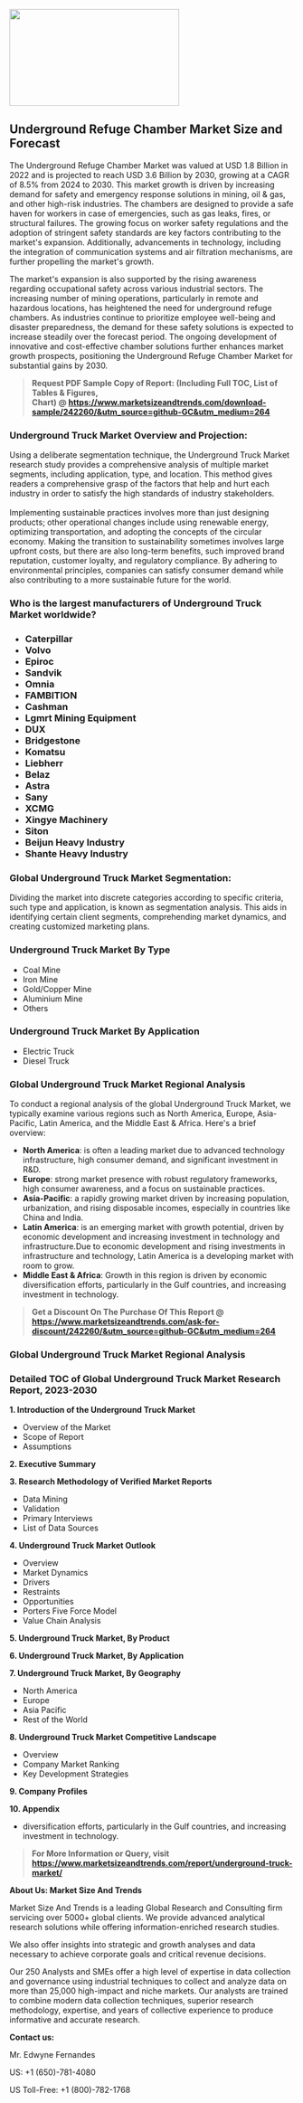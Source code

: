 <p><img class="alignnone size-medium wp-image-20088" src="https://ffe5etoiles.com/wp-content/uploads/2024/12/MST1-300x171.png" alt="" width="300" height="171" /></p><h2>Underground Refuge Chamber Market Size and Forecast</h2><p>The Underground Refuge Chamber Market was valued at USD 1.8 Billion in 2022 and is projected to reach USD 3.6 Billion by 2030, growing at a CAGR of 8.5% from 2024 to 2030. This market growth is driven by increasing demand for safety and emergency response solutions in mining, oil & gas, and other high-risk industries. The chambers are designed to provide a safe haven for workers in case of emergencies, such as gas leaks, fires, or structural failures. The growing focus on worker safety regulations and the adoption of stringent safety standards are key factors contributing to the market's expansion. Additionally, advancements in technology, including the integration of communication systems and air filtration mechanisms, are further propelling the market's growth.</p><p>The market's expansion is also supported by the rising awareness regarding occupational safety across various industrial sectors. The increasing number of mining operations, particularly in remote and hazardous locations, has heightened the need for underground refuge chambers. As industries continue to prioritize employee well-being and disaster preparedness, the demand for these safety solutions is expected to increase steadily over the forecast period. The ongoing development of innovative and cost-effective chamber solutions further enhances market growth prospects, positioning the Underground Refuge Chamber Market for substantial gains by 2030.</p></p><blockquote id="" class=""><strong>Request PDF Sample Copy of Report: (Including Full TOC, List of Tables &amp; Figures, Chart)&nbsp;@&nbsp;<strong><a href="https://www.marketsizeandtrends.com/download-sample/242260/&utm_source=github-GC&utm_medium=264" target="_blank">https://www.marketsizeandtrends.com/download-sample/242260/&utm_source=github-GC&utm_medium=264</a></strong></strong></blockquote><h3 id="" class="">Underground Truck Market&nbsp;Overview and Projection:</h3><p id="" class="">Using a deliberate segmentation technique, the Underground Truck Market research study provides a comprehensive analysis of multiple market segments, including application, type, and location. This method gives readers a comprehensive grasp of the factors that help and hurt each industry in order to satisfy the high standards of industry stakeholders. <br /> <br />Implementing sustainable practices involves more than just designing products; other operational changes include using renewable energy, optimizing transportation, and adopting the concepts of the circular economy. Making the transition to sustainability sometimes involves large upfront costs, but there are also long-term benefits, such improved brand reputation, customer loyalty, and regulatory compliance. By adhering to environmental principles, companies can satisfy consumer demand while also contributing to a more sustainable future for the world.</p><h3 id="" class="">Who is the largest manufacturers of&nbsp;Underground Truck Market worldwide?</h3><h3 class=""><p><ul><li>Caterpillar </li><li> Volvo </li><li> Epiroc </li><li> Sandvik </li><li> Omnia </li><li> FAMBITION </li><li> Cashman </li><li> Lgmrt Mining Equipment </li><li> DUX </li><li> Bridgestone </li><li> Komatsu </li><li> Liebherr </li><li> Belaz </li><li> Astra </li><li> Sany </li><li> XCMG </li><li> Xingye Machinery </li><li> Siton </li><li> Beijun Heavy Industry </li><li> Shante Heavy Industry</li></ul></p></h3><h3 id="" class="">Global&nbsp;Underground Truck Market Segmentation:</h3><p id="" class="">Dividing the market into discrete categories according to specific criteria, such type and application, is known as segmentation analysis. This aids in identifying certain client segments, comprehending market dynamics, and creating customized marketing plans.</p><h3 id="" class="">Underground Truck Market&nbsp;By Type</h3><p><p><ul><li>Coal Mine</li><li> Iron Mine</li><li> Gold/Copper Mine</li><li> Aluminium Mine</li><li> Others</p></li></ul></p></p><h3 id="" class="">Underground Truck Market&nbsp;By Application</h3><p class=""><p><ul><li>Electric Truck</li><li> Diesel Truck</li></ul></p></p><h3 id="" class="">Global Underground Truck Market Regional Analysis</h3><p id="" class="">To conduct a regional analysis of the global Underground Truck Market, we typically examine various regions such as North America, Europe, Asia-Pacific, Latin America, and the Middle East &amp; Africa. Here's a brief overview:</p><ul><li><strong>North America</strong>: is often a leading market due to advanced technology infrastructure, high consumer demand, and significant investment in R&amp;D.</li><li><strong>Europe</strong>: strong market presence with robust regulatory frameworks, high consumer awareness, and a focus on sustainable practices.</li><li><strong>Asia-Pacific</strong>: a rapidly growing market driven by increasing population, urbanization, and rising disposable incomes, especially in countries like China and India.</li><li><strong>Latin America</strong>: is an emerging market with growth potential, driven by economic development and increasing investment in technology and infrastructure.Due to economic development and rising investments in infrastructure and technology, Latin America is a developing market with room to grow.</li><li><strong>Middle East &amp; Africa</strong>: Growth in this region is driven by economic diversification efforts, particularly in the Gulf countries, and increasing investment in technology.</li></ul><blockquote id="" class=""><strong>Get a Discount On The Purchase Of This Report @ <strong><a href="https://www.marketsizeandtrends.com/ask-for-discount/242260/&utm_source=github-GC&utm_medium=264" target="_blank">https://www.marketsizeandtrends.com/ask-for-discount/242260/&utm_source=github-GC&utm_medium=264</a></strong></strong></blockquote><h3 id="" class="">Global Underground Truck Market Regional Analysis</h3><h3 id="" class="">Detailed TOC of Global Underground Truck Market Research Report, 2023-2030</h3><p id="" class=""><strong>1. Introduction of the Underground Truck Market</strong></p><ul><li>Overview of the Market</li><li>Scope of Report</li><li>Assumptions</li></ul><p id="" class=""><strong>2. Executive Summary</strong></p><p id="" class=""><strong>3. Research Methodology of Verified Market Reports</strong></p><ul><li>Data Mining</li><li>Validation</li><li>Primary Interviews</li><li>List of Data Sources</li></ul><p id="" class=""><strong>4. Underground Truck Market Outlook</strong></p><ul><li>Overview</li><li>Market Dynamics</li><li>Drivers</li><li>Restraints</li><li>Opportunities</li><li>Porters Five Force Model</li><li>Value Chain Analysis</li></ul><p id="" class=""><strong>5. Underground Truck Market, By Product</strong></p><p id="" class=""><strong>6. Underground Truck Market, By Application</strong></p><p id="" class=""><strong>7. Underground Truck Market, By Geography</strong></p><ul><li>North America</li><li>Europe</li><li>Asia Pacific</li><li>Rest of the World</li></ul><p id="" class=""><strong>8. Underground Truck Market Competitive Landscape</strong></p><ul><li>Overview</li><li>Company Market Ranking</li><li>Key Development Strategies</li></ul><p id="" class=""><strong>9. Company Profiles</strong></p><p id="" class=""><strong>10. Appendix</strong></p><ul><li>diversification efforts, particularly in the Gulf countries, and increasing investment in technology.</li></ul><blockquote id="" class=""><strong>For More Information or Query, visit <strong><strong><a href="https://www.marketsizeandtrends.com/report/underground-truck-market/" target="_blank">https://www.marketsizeandtrends.com/report/underground-truck-market/</a></strong></strong></strong></blockquote><p id="" class=""><strong>About Us: Market Size And Trends</strong></p><p id="" class="">Market Size And Trends is a leading Global Research and Consulting firm servicing over 5000+ global clients. We provide advanced analytical research solutions while offering information-enriched research studies.</p><p id="" class="">We also offer insights into strategic and growth analyses and data necessary to achieve corporate goals and critical revenue decisions.</p><p id="" class="">Our 250 Analysts and SMEs offer a high level of expertise in data collection and governance using industrial techniques to collect and analyze data on more than 25,000 high-impact and niche markets. Our analysts are trained to combine modern data collection techniques, superior research methodology, expertise, and years of collective experience to produce informative and accurate research.</p><p id="" class=""><strong>Contact us:</strong></p><p id="" class="">Mr. Edwyne Fernandes</p><p id="" class="">US: +1 (650)-781-4080</p><p id="" class="">US Toll-Free: +1 (800)-782-1768</p>
